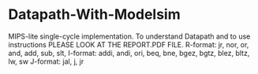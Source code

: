 # Datapath-With-Modelsim

MIPS-lite single-cycle implementation. To understand Datapath and to use instructions PLEASE LOOK AT THE REPORT.PDF FILE.
R-format: jr, nor, or, and, add, sub, slt,
I-format: addi, andi, ori, beq, bne, bgez, bgtz, blez, bltz, lw, sw
J-format: jal, j, jr
